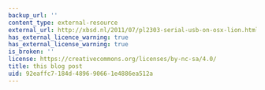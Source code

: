 ```yaml
---
backup_url: ''
content_type: external-resource
external_url: http://xbsd.nl/2011/07/pl2303-serial-usb-on-osx-lion.html
has_external_licence_warning: true
has_external_license_warning: true
is_broken: ''
license: https://creativecommons.org/licenses/by-nc-sa/4.0/
title: this blog post
uid: 92eaffc7-184d-4896-9066-1e4886ea512a
---
```

